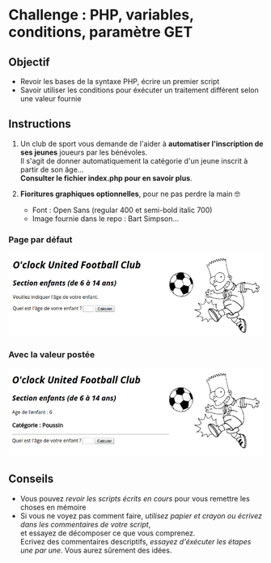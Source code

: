 # Challenge : PHP, variables, conditions, paramètre GET

## Objectif

- Revoir les bases de la syntaxe PHP, écrire un premier script
- Savoir utiliser les conditions pour éxécuter un traitement différent selon une valeur fournie

## Instructions

1. Un club de sport vous demande de l'aider à **automatiser l'inscription de ses jeunes** joueurs par les bénévoles.  
Il s'agit de donner automatiquement la catégorie d'un jeune inscrit à partir de son âge...  
**Consulter le fichier index.php pour en savoir plus**.

2. **Fioritures graphiques optionnelles**, pour ne pas perdre la main :nerd_face:
    - Font : Open Sans (regular 400 et semi-bold italic 700)
    - Image fournie dans le repo : Bart Simpson...

### Page par défaut

<kbd>![](docs/capture1.png)</kbd>

### Avec la valeur postée

<kbd>![](docs/capture2.png)</kbd>

## Conseils
* Vous pouvez _revoir les scripts écrits en cours_ pour vous remettre les choses en mémoire
* Si vous ne voyez pas comment faire, _utilisez papier et crayon ou écrivez dans les commentaires de votre script_,  
et essayez de décomposer ce que vous comprenez.  
Ecrivez des commentaires descriptifs, _essayez d'éxécuter les étapes une par une_. Vous aurez sûrement des idées.
